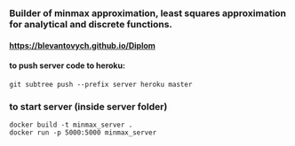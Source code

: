 ### Builder of minmax approximation, least squares approximation for analytical and discrete functions.
#### https://blevantovych.github.io/Diplom
#### to push server code to heroku:
```
git subtree push --prefix server heroku master
```

### to start server (inside server folder)
```
docker build -t minmax_server .
docker run -p 5000:5000 minmax_server
```